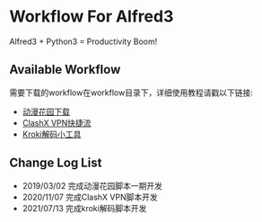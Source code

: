 # Workflow For Alfred3

Alfred3 + Python3 = Productivity Boom!

## Available Workflow
需要下载的workflow在workflow目录下，详细使用教程请戳以下链接:
- [动漫花园下载](https://github.com/not94/AlfredWorkflow/blob/master/manual/dmhy.md)
- [ClashX VPN快捷流](https://github.com/not94/AlfredWorkflow/blob/master/manual/clash.md)
- [Kroki解码小工具](https://github.com/not94/AlfredWorkflow/blob/master/manual/kroki.md)


## Change Log List
- 2019/03/02 完成动漫花园脚本一期开发
- 2020/11/07 完成ClashX VPN脚本开发
- 2021/07/13 完成kroki解码脚本开发
